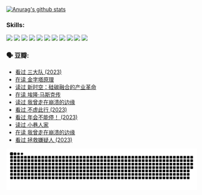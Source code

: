 
[![Anurag's github stats](https://github-readme-stats.vercel.app/api?username=w940853815)](https://github.com/anuraghazra/github-readme-stats)

### Skills:

<code><img height="32" src="https://cdn.jsdelivr.net/npm/simple-icons@v5/icons/python.svg"></code>
<code><img height="32" src="https://cdn.jsdelivr.net/npm/simple-icons@v5/icons/javascript.svg"></code>
<code><img height="32" src="https://cdn.jsdelivr.net/npm/simple-icons@v5/icons/django.svg"></code>
<code><img height="32" src="https://cdn.jsdelivr.net/npm/simple-icons@v5/icons/flask.svg"></code>
<code><img height="32" src="https://cdn.jsdelivr.net/npm/simple-icons@v5/icons/vuetify.svg"></code>
<code><img height="32" src="https://cdn.jsdelivr.net/npm/simple-icons@v5/icons/git.svg"></code>
<code><img height="32" src="https://cdn.jsdelivr.net/npm/simple-icons@v5/icons/docker.svg"></code>
<code><img height="32" src="https://cdn.jsdelivr.net/npm/simple-icons@v5/icons/postgresql.svg"></code>
<code><img height="32" src="https://cdn.jsdelivr.net/npm/simple-icons@v5/icons/elasticsearch.svg"></code>
<code><img height="32" src="https://cdn.jsdelivr.net/npm/simple-icons@v5/icons/macos.svg"></code>
<code><img height="32" src="https://cdn.jsdelivr.net/npm/simple-icons@v5/icons/linux.svg"></code>

### 🗣 豆瓣:

<!-- DOUBAN-ACTIVITIES:START -->
- [看过 三大队‎ (2023)](https://www.douban.com/people/136069238/status/4510323325/?_i=07805049)
- [在读 金字塔原理](https://www.douban.com/people/136069238/status/4507497587/?_i=07805049)
- [读过 新时空：硅碳融合的产业革命](https://www.douban.com/people/136069238/status/4506659177/?_i=07805049)
- [在读 埃隆·马斯克传](https://www.douban.com/people/136069238/status/4500417190/?_i=07805049)
- [读过 我曾走在崩溃的边缘](https://www.douban.com/people/136069238/status/4500416754/?_i=07805049)
- [看过 不虚此行‎ (2023)](https://www.douban.com/people/136069238/status/4499973052/?_i=07805049)
- [看过 年会不能停！‎ (2023)](https://www.douban.com/people/136069238/status/4498582002/?_i=07805049)
- [读过 小巷人家](https://www.douban.com/people/136069238/status/4489290935/?_i=07805049)
- [在读 我曾走在崩溃的边缘](https://www.douban.com/people/136069238/status/4489290559/?_i=07805049)
- [看过 拯救嫌疑人‎ (2023)](https://www.douban.com/people/136069238/status/4477421513/?_i=07805049)
<!-- DOUBAN-ACTIVITIES:END -->


![Snake animation](https://raw.githubusercontent.com/w940853815/w940853815/output/github-contribution-grid-snake.svg)

<!--
**w940853815/w940853815** is a ✨ _special_ ✨ repository because its `README.md` (this file) appears on your GitHub profile.

Here are some ideas to get you started:

- 🔭 I’m currently working on ...
- 🌱 I’m currently learning ...
- 👯 I’m looking to collaborate on ...
- 🤔 I’m looking for help with ...
- 💬 Ask me about ...
- 📫 How to reach me: ...
- 😄 Pronouns: ...
- ⚡ Fun fact: ...
-->
